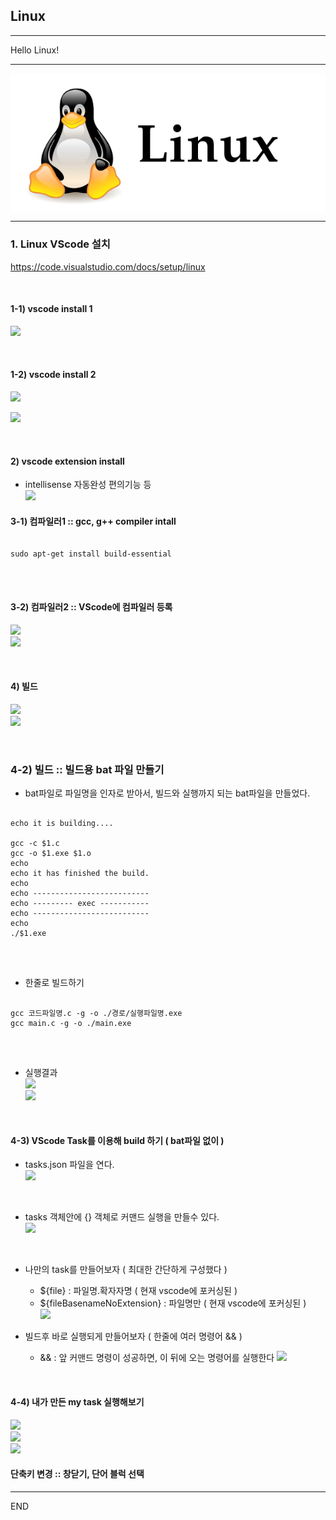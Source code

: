 ## Linux 

***

Hello Linux!

***
<img src = "/images/linuxLogo.PNG" align = "center"> </img>

***

### 1. Linux VScode 설치
https://code.visualstudio.com/docs/setup/linux


<br>

#### 1-1) vscode install 1
<img src = "https://github.com/wallahan/linux/blob/master/images/vscodeinstall.PNG"></img><br>

<br>

#### 1-2) vscode install 2 
<img src = "https://github.com/wallahan/linux/blob/master/images/down.png"></img><br>

<img src = "https://github.com/wallahan/linux/blob/master/images/install.png"></img><br>

<br>

#### 2) vscode extension install 
- intellisense 자동완성 편의기능 등 <br>
<img src = "https://github.com/wallahan/linux/blob/master/images/extension.png"></img><br>


#### 3-1) 컴파일러1 :: gcc, g++ compiler intall
<pre>
<code>
sudo apt-get install build-essential
</codE>
</pre>

<br>

#### 3-2) 컴파일러2 :: VScode에 컴파일러 등록
<img src = "https://github.com/wallahan/linux/blob/master/images/gcc1.png"></img><br>
<img src = "https://github.com/wallahan/linux/blob/master/images/gcc2.png"></img><br>

<br>

#### 4) 빌드
<img src = "https://github.com/wallahan/linux/blob/master/images/build.png"></img><br>
<img src = "https://github.com/wallahan/linux/blob/master/images/exec.png"></img><br>

<br>

### 4-2) 빌드 :: 빌드용 bat 파일 만들기
* bat파일로 파일명을 인자로 받아서, 빌드와 실행까지 되는 bat파일을 만들었다.
<pre>
<code>
echo it is building....

gcc -c $1.c
gcc -o $1.exe $1.o
echo
echo it has finished the build.
echo
echo --------------------------
echo --------- exec -----------
echo --------------------------
echo
./$1.exe
</code>
</pre>

<br>

* 한줄로 빌드하기
<pre>
<code>
gcc 코드파일명.c -g -o ./경로/실행파일명.exe
gcc main.c -g -o ./main.exe
</code>
</pre>

<br>

* 실행결과 <br>
<img src = "https://github.com/wallahan/linux/blob/master/images/bat0.png"></img><br>
<img src = "https://github.com/wallahan/linux/blob/master/images/bat1.png"></img><br>

<br>

#### 4-3) VScode Task를 이용해 build 하기 ( bat파일 없이 )

* tasks.json 파일을 연다. <br>
<img src = "https://github.com/wallahan/linux/blob/master/images/tasksfile.png"></img><br>

<br>

* tasks 객체안에 {} 객체로 커맨드 실행을 만들수 있다. <br>
<img src = "https://github.com/wallahan/linux/blob/master/images/taskObject.png"></img><br>

<br>

* 나만의 task를 만들어보자 ( 최대한 간단하게 구성했다 )
   + ${file} : 파일명.확자자명 ( 현재 vscode에 포커싱된 )
   + ${fileBasenameNoExtension} : 파일명만 ( 현재 vscode에 포커싱된 )  <br>
 <img src = "https://github.com/wallahan/linux/blob/master/images/mytask.png"></img><br>
  

* 빌드후 바로 실행되게 만들어보자 ( 한줄에 여러 명령어 && )
   + && : 앞 커맨드 명령이 성공하면, 이 뒤에 오는 명령어를 실행한다
<img src = "https://github.com/wallahan/linux/blob/master/images/buildandexec.png"></img><br>

<br>

#### 4-4) 내가 만든 my task 실행해보기 
<img src = "https://github.com/wallahan/linux/blob/master/images/mytaskexec1.png"></img><br>
<img src = "https://github.com/wallahan/linux/blob/master/images/mytaskexec2.png"></img><br>
<img src = "https://github.com/wallahan/linux/blob/master/images/mytaskexec3.png"></img><br>

#### 단축키 변경 :: 창닫기, 단어 블럭 선택 


***
END

